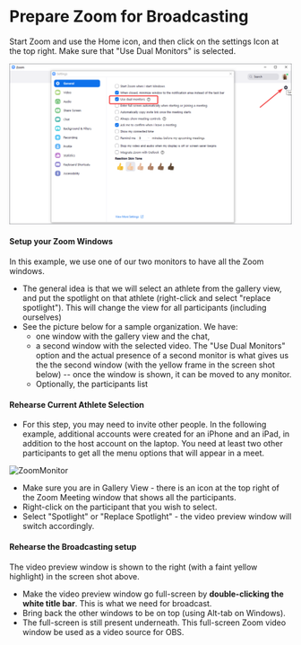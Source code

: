 # Prepare Zoom for Broadcasting

Start Zoom and use the Home icon, and then click on the settings Icon at the top right.  Make sure that "Use Dual Monitors" is selected.

![zoomsettings](img/OBS/zoomsettings.png)

#### Setup your Zoom Windows

In this example, we use one of our two monitors to have all the Zoom windows.

- The general idea is that we will select an athlete from the gallery view, and put the spotlight on that athlete (right-click and select "replace spotlight").  This will change the view for all participants (including ourselves)
- See the picture below for a sample organization.  We have:
  - one window with the gallery view and the chat,
  - a second window with the selected video.  The "Use Dual Monitors" option and the actual presence of a second monitor is what gives us the the second window (with the yellow frame in the screen shot below) -- once the window is shown, it can be moved to any monitor.
  - Optionally, the participants list 

#### Rehearse Current Athlete Selection

- For this step, you may need to invite other people.  In the following example, additional accounts were created for an iPhone and an iPad, in addition to the host account on the laptop.  You need at least two other participants to get all the menu options that will appear in a meet.

![ZoomMonitor](C:/Dev/git/owlcms4/docs/img/OBS/ZoomMonitor.png)

- Make sure you are in Gallery View - there is an icon at the top right of the Zoom Meeting window that shows all the participants.
- Right-click on the participant that you wish to select.
- Select "Spotlight" or "Replace Spotlight" - the video preview window will switch accordingly.

#### Rehearse the Broadcasting setup

The video preview window is shown to the right (with a faint yellow highlight) in the screen shot above. 

- Make the video preview window go full-screen by **double-clicking the white title bar**.  This is what we need for broadcast.
- Bring back the other windows to be on top (using Alt-tab on Windows).  
- The full-screen is still present underneath. This full-screen Zoom video window be used as a video source for OBS.